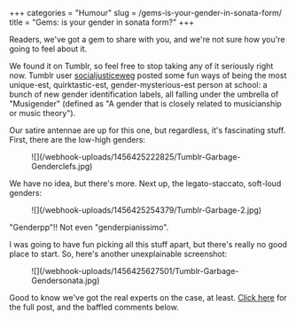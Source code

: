+++
categories = "Humour"
slug = /gems-is-your-gender-in-sonata-form/
title = "Gems: is your gender in sonata form?"
+++

Readers, we've got a gem to share with you, and we're not sure how you're going to feel about it.

We found it on Tumblr, so feel free to stop taking any of it seriously right now. Tumblr user [socialjusticeweg](http://socialjusticesweg.tumblr.com/post/139933466235/mogai-watch-independentpolitics) posted some fun ways of being the most unique-est, quirktastic-est, gender-mysterious-est person at school: a bunch of new gender identification labels, all falling under the umbrella of "Musigender" (defined as "A gender that is closely related to musicianship or music theory").

Our satire antennae are up for this one, but regardless, it's fascinating stuff. First, there are the low-high genders:

<figure data-type="image">
![](/webhook-uploads/1456425222825/Tumblr-Garbage-Genderclefs.jpg)
</figure>

We have no idea, but there's more. Next up, the legato-staccato, soft-loud genders:

<figure data-type="image">
![](/webhook-uploads/1456425254379/Tumblr-Garbage-2.jpg)
</figure>

"Genderpp"!! Not even "genderpianissimo".

I was going to have fun picking all this stuff apart, but there's really no good place to start. So, here's another unexplainable screenshot:

<figure data-type="image">![](/webhook-uploads/1456425627501/Tumblr-Garbage-Gendersonata.jpg)
</figure>

Good to know we've got the real experts on the case, at least. [Click here](http://socialjusticesweg.tumblr.com/post/139933466235/mogai-watch-independentpolitics) for the full post, and the baffled comments below.
